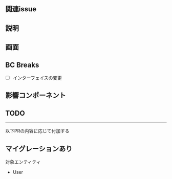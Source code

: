 ## 関連issue

## 説明

## 画面

## BC Breaks

- [ ] インターフェイスの変更

## 影響コンポーネント

## TODO

----
以下PRの内容に応じて付加する

## マイグレーションあり

対象エンティティ

- User





